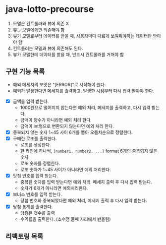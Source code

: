 # java-lotto-precourse

1. 모델은 컨트롤러와 뷰에 의존 X
2. 뷰는 모델에게만 의존해야 함
3. 뷰가 모델로부터 데이터를 받을 때, 사용자마다 다르게 보여줘야하는 데이터만 받아야 함
4. 컨트롤러는 모델과 뷰에 의존해도 된다.
5. 뷰가 모델한테 데이터를 받을 때, 반드시 컨트롤러를 거쳐야 함

## 구현 기능 목록
- 예외 메세지의 포멧은 "[ERROR]"로 시작해야 한다.
- 예외가 발생한다면 메세지를 출력하고, 발생한 시점부터 다시 입력 받아야 한다.

- [X] 금액을 입력 받는다.
  - 1000원으로 떨어지지 않는다면 예외 처리, 메세지를 출력하고, 다시 입력 받는다.
  - 금액이 양수가 아니라면 예외 처리 한다.
  - 금액이 int형으로 변환되지 않는다면 예외 처리 한다.
- [X] 중복되지 않는 숫자 1~45 사이 6개를 뽑아 오름차순으로 정렬한다.
- [X] 구매한 로또를 출력한다.
  - 로또를 생성한다.
  - 한 라인에 하나씩, `[number1, number2, ...]` format 6개의 중복되지 않은 숫자
  - 로또 숫자를 정렬한다.
  - 로또 숫자가 1~45 사이가 아니라면 예외 처리한다.
- [X] 당첨 번호를 입력 받는다.
  - 중복된 숫자를 입력 받는다면 예외 처리, 메세지 출력 후 다시 입력 받는다.
  - 숫자가 6개가 아니라면 예외처리한다.
- [X] 보너스 번호를 입력 받는다.
  - 당첨 번호와 중복되었다면 예외 처리, 메세지 출력 후 다시 입력 받는다.
- [X] 당첨 통계를 출력한다.
  - 당첨된 갯수를 출력
  - 수익률을 출력한다. (소수점 둘째 자리에서 반올림)

## 리팩토링 목록
